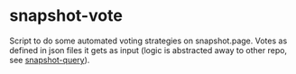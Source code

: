 # snapshot-vote
Script to do some automated voting strategies on snapshot.page. Votes as defined in json files it gets as input (logic is abstracted away to other repo, see [snapshot-query](https://github.com/al-matty/snapshot-query)).

